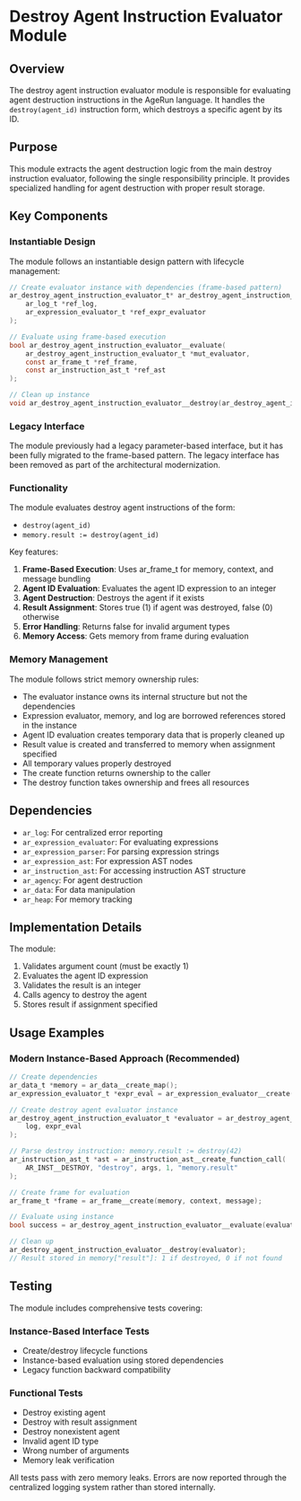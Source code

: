 # Destroy Agent Instruction Evaluator Module

## Overview

The destroy agent instruction evaluator module is responsible for evaluating agent destruction instructions in the AgeRun language. It handles the `destroy(agent_id)` instruction form, which destroys a specific agent by its ID.

## Purpose

This module extracts the agent destruction logic from the main destroy instruction evaluator, following the single responsibility principle. It provides specialized handling for agent destruction with proper result storage.

## Key Components

### Instantiable Design

The module follows an instantiable design pattern with lifecycle management:

```c
// Create evaluator instance with dependencies (frame-based pattern)
ar_destroy_agent_instruction_evaluator_t* ar_destroy_agent_instruction_evaluator__create(
    ar_log_t *ref_log,
    ar_expression_evaluator_t *ref_expr_evaluator
);

// Evaluate using frame-based execution
bool ar_destroy_agent_instruction_evaluator__evaluate(
    ar_destroy_agent_instruction_evaluator_t *mut_evaluator,
    const ar_frame_t *ref_frame,
    const ar_instruction_ast_t *ref_ast
);

// Clean up instance
void ar_destroy_agent_instruction_evaluator__destroy(ar_destroy_agent_instruction_evaluator_t *own_evaluator);
```

### Legacy Interface

The module previously had a legacy parameter-based interface, but it has been fully migrated to the frame-based pattern. The legacy interface has been removed as part of the architectural modernization.

### Functionality

The module evaluates destroy agent instructions of the form:
- `destroy(agent_id)`
- `memory.result := destroy(agent_id)`

Key features:
1. **Frame-Based Execution**: Uses ar_frame_t for memory, context, and message bundling
2. **Agent ID Evaluation**: Evaluates the agent ID expression to an integer
3. **Agent Destruction**: Destroys the agent if it exists
4. **Result Assignment**: Stores true (1) if agent was destroyed, false (0) otherwise
5. **Error Handling**: Returns false for invalid argument types
6. **Memory Access**: Gets memory from frame during evaluation

### Memory Management

The module follows strict memory ownership rules:
- The evaluator instance owns its internal structure but not the dependencies
- Expression evaluator, memory, and log are borrowed references stored in the instance
- Agent ID evaluation creates temporary data that is properly cleaned up
- Result value is created and transferred to memory when assignment specified
- All temporary values properly destroyed
- The create function returns ownership to the caller
- The destroy function takes ownership and frees all resources

## Dependencies

- `ar_log`: For centralized error reporting
- `ar_expression_evaluator`: For evaluating expressions
- `ar_expression_parser`: For parsing expression strings
- `ar_expression_ast`: For expression AST nodes
- `ar_instruction_ast`: For accessing instruction AST structure
- `ar_agency`: For agent destruction
- `ar_data`: For data manipulation
- `ar_heap`: For memory tracking

## Implementation Details

The module:
1. Validates argument count (must be exactly 1)
2. Evaluates the agent ID expression
3. Validates the result is an integer
4. Calls agency to destroy the agent
5. Stores result if assignment specified

## Usage Examples

### Modern Instance-Based Approach (Recommended)

```c
// Create dependencies
ar_data_t *memory = ar_data__create_map();
ar_expression_evaluator_t *expr_eval = ar_expression_evaluator__create(memory, NULL);

// Create destroy agent evaluator instance
ar_destroy_agent_instruction_evaluator_t *evaluator = ar_destroy_agent_instruction_evaluator__create(
    log, expr_eval
);

// Parse destroy instruction: memory.result := destroy(42)
ar_instruction_ast_t *ast = ar_instruction_ast__create_function_call(
    AR_INST__DESTROY, "destroy", args, 1, "memory.result"
);

// Create frame for evaluation
ar_frame_t *frame = ar_frame__create(memory, context, message);

// Evaluate using instance
bool success = ar_destroy_agent_instruction_evaluator__evaluate(evaluator, frame, ast);

// Clean up
ar_destroy_agent_instruction_evaluator__destroy(evaluator);
// Result stored in memory["result"]: 1 if destroyed, 0 if not found
```


## Testing

The module includes comprehensive tests covering:

### Instance-Based Interface Tests
- Create/destroy lifecycle functions
- Instance-based evaluation using stored dependencies
- Legacy function backward compatibility

### Functional Tests
- Destroy existing agent
- Destroy with result assignment
- Destroy nonexistent agent
- Invalid agent ID type
- Wrong number of arguments
- Memory leak verification

All tests pass with zero memory leaks. Errors are now reported through the centralized logging system rather than stored internally.